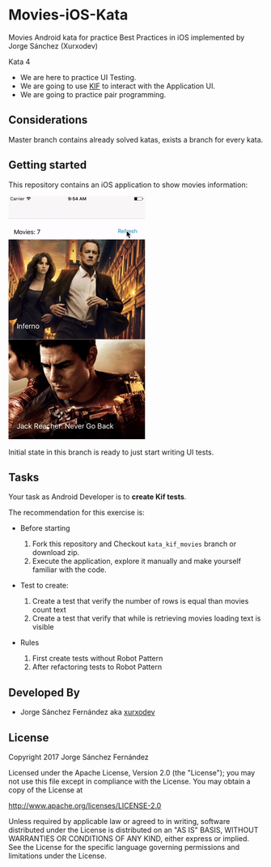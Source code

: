 # Movies-iOS-Kata 
Movies Android kata for practice Best Practices in iOS implemented by Jorge Sánchez (Xurxodev)

Kata 4

- We are here to practice UI Testing.
- We are going to use [KIF](https://google.github.io/android-testing-support-library/docs) to interact with the Application UI.
- We are going to practice pair programming.

## Considerations 

Master branch contains already solved katas, exists a branch for every kata.

## Getting started

This repository contains an iOS application to show movies information:

![](/Art/movies.gif)

Initial state in this branch is ready to just start writing UI tests.

## Tasks

Your task as Android Developer is to **create Kif tests**.

The recommendation for this exercise is:

  * Before starting
    1. Fork this repository and Checkout `kata_kif_movies` branch or download zip.
    2. Execute the application, explore it manually and make yourself familiar with the code.
  
  * Test to create:
    1. Create a test that verify the number of rows is equal than movies count text
    2. Create a test that verify that while is retrieving movies loading text is visible
    
  * Rules
    1. First create tests without Robot Pattern
    2. After refactoring tests to Robot Pattern

## Developed By

* Jorge Sánchez Fernández aka [xurxodev](https://twitter.com/xurxodev)

## License


Copyright 2017 Jorge Sánchez Fernández

Licensed under the Apache License, Version 2.0 (the "License");
you may not use this file except in compliance with the License.
You may obtain a copy of the License at

http://www.apache.org/licenses/LICENSE-2.0

Unless required by applicable law or agreed to in writing, software
distributed under the License is distributed on an "AS IS" BASIS,
WITHOUT WARRANTIES OR CONDITIONS OF ANY KIND, either express or implied.
See the License for the specific language governing permissions and
limitations under the License.

